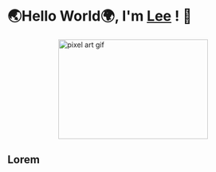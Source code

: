 # 🌏Hello World🌍, I'm [Lee](https://ludacris2g.github.io/) ! 🗿

<div style="display: flex; justify-content: center; align-items: center; padding: 0 20%;">
  <img src="https://64.media.tumblr.com/4c989428ba947bc4966e07e76d36bd28/118ec01107834a73-07/s1280x1920/fdb109b146e112c17776b4198d1fa61396b951e0.gifv" alt="pixel art gif" style="width: 300px; height: 200px;">
</div>

## Lorem
